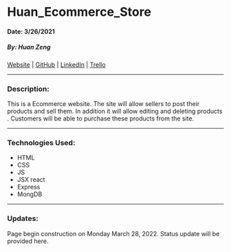# Huan_Ecommerce_Store

#### Date: 3/26/2021

##### By: Huan Zeng

[Website]() | [GitHub](https://github.com/huan00/Huan_Ecommerce_Store) | [LinkedIn](https://www.linkedin.com/in/huan-zeng) | [Trello](https://trello.com/b/JEXABH2h/ecommercestore)

<hr>

### Description:

This is a Ecommerce website. The site will allow sellers to post their products and sell them. In addition it will allow editing and deleting products . Customers will be able to purchase these products from the site.

<hr>

### Technologies Used:

- HTML
- CSS
- JS
- JSX react
- Express
- MongDB

<hr>

### Updates:

Page begin construction on Monday March 28, 2022. Status update will be provided here.

